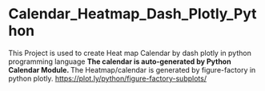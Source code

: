 # Calendar_Heatmap_Dash_Plotly_Python
This Project is used to create Heat map Calendar by dash plotly in python programming language
<b> The calendar is auto-generated by Python Calendar Module. </b>
The Heatmap/calendar is generated by figure-factory in python plotly. https://plot.ly/python/figure-factory-subplots/

